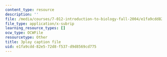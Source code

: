 ```yaml
---
content_type: resource
description: ''
file: /media/courses/7-012-introduction-to-biology-fall-2004/e1fa9cdd82e572d8f537d9d8569cd775_UT6h56ii9s4.srt
file_type: application/x-subrip
learning_resource_types: []
ocw_type: OCWFile
resourcetype: Other
title: 3play caption file
uid: e1fa9cdd-82e5-72d8-f537-d9d8569cd775
---
```

